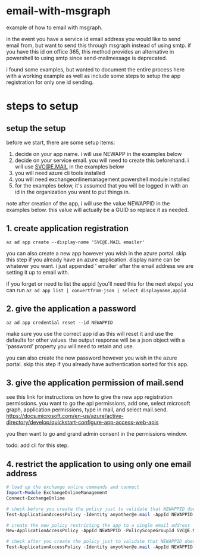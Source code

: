 # email-with-msgraph
example of how to email with msgraph.

in the event you have a service id email address you would like to send email from, but want to send this through msgraph instead of using smtp. if you have this id on office 365, this method provides an alternative in powershell to using smtp since send-mailmessage is deprecated.

i found some examples, but wanted to document the entire process here with a working example as well as include some steps to setup the app registration for only one id sending.

# steps to setup

## setup the setup

before we start, there are some setup items:

1. decide on your app name. i will use NEWAPP in the examples below
2. decide on your service email. you will need to create this beforehand. i will use SVC@E.MAIL in the examples below
3. you will need azure cli tools installed
4. you will need exchangeonlinemanagement powershell module installed
5. for the examples below, it's assumed that you will be logged in with an id in the organization you want to put things in. 

note after creation of the app, i will use the value NEWAPPID in the examples below. this value will actually be a GUID so replace it as needed.

## 1. create application registration

`az ad app create --display-name 'SVC@E.MAIL emailer'`

you can also create a new app however you wish in the azure portal. skip this step if you already have an azure application. display name can be whatever you want. i just appended ' emailer' after the email address we are setting it up to email with.

if you forget or need to list the appid (you'll need this for the next steps) you can run `az ad app list | convertfrom-json | select displayname,appid`

## 2. give the application a password

`az ad app credential reset --id NEWAPPID`

make sure you use the correct app id as this will reset it and use the defaults for other values. the output response will be a json object with a 'password' property you will need to retain and use.

you can also create the new password however you wish in the azure portal. skip this step if you already have authentication sorted for this app.

## 3. give the application permission of mail.send

see this link for instructions on how to give the new app registration permissions. you want to go the api permissions, add one, select microsoft graph, application permissions, type in mail, and select mail.send.
https://docs.microsoft.com/en-us/azure/active-directory/develop/quickstart-configure-app-access-web-apis

you then want to go and grand admin consent in the permissions window.

todo: add cli for this step.
## 4. restrict the application to using only one email address

```ps1
# load up the exchange online commands and connect
Import-Module ExchangeOnlineManagement
Connect-ExchangeOnline

# check before you create the policy just to validate that NEWAPPID does have access
Test-ApplicationAccessPolicy -Identity anyother@e.mail -AppId NEWAPPID

# create the new policy restricting the app to a single email address
New-ApplicationAccessPolicy -AppId NEWAPPID -PolicyScopeGroupId SVC@E.MAIL -AccessRight RestrictAccess -Description "Restrict this app to SVC@E.MAIL"

# check after you create the policy just to validate that NEWAPPID does not have access anymore
Test-ApplicationAccessPolicy -Identity anyother@e.mail -AppId NEWAPPID
```



